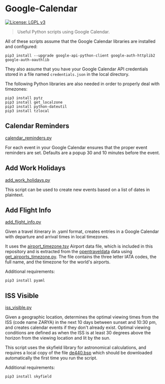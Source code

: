 # Google-Calendar
[![License: LGPL v3](https://img.shields.io/badge/License-LGPL_v3-blue.svg)](https://www.gnu.org/licenses/lgpl-3.0)

> Useful Python scripts using Google Calendar.



All of these scripts assume that the Google Calendar libraries are installed and configured:
```
pip3 install --upgrade google-api-python-client google-auth-httplib2 google-auth-oauthlib
```

They also assume that you have your Google Calendar API credentials stored in a file named `credentials.json` in the local directory.

The following Python libraries are also needed in order to properly deal with timezones:
```
pip3 install pytz
pip3 install get_localzone
pip3 install python-dateutil
pip3 install tzlocal 
```


## Calendar Reminders

[calendar_reminders.py](https://github.com/Christophe-Gauge/Google-Calendar/blob/main/calendar_reminders.py)

For each event in your Google Calendar ensures that the proper event reminders are set. Defaults are a popup 30 and 10 minutes before the event.




## Add Work Holidays

[add_work_holidays.py](https://github.com/Christophe-Gauge/Google-Calendar/blob/main/add_work_holidays.py)

This script can be used to create new events based on a list of dates in plaintext.



## Add Flight Info

[add_flight_info.py](https://github.com/Christophe-Gauge/Google-Calendar/blob/main/add_flight_info.py)

Given a travel itinerary in .yaml format, creates entries in a Google Calendar with departure and arrival times in local timezones.

It uses the [airport_timezone.tsv](https://github.com/Christophe-Gauge/Google-Calendar/blob/main/airport_timezone.tsv) Airport data file, which is included in this repository and is extracted from the [opentraveldata](https://github.com/opentraveldata/opentraveldata) data using [get_airports_timezone.py](https://github.com/Christophe-Gauge/Google-Calendar/blob/main/get_airports_timezone.py). The file contains the three letter IATA codes, the full name, and the timezone for the world's airports.



Additional requirements:
```
pip3 install pyaml
```


## ISS Visible

[iss_visible.py](https://github.com/Christophe-Gauge/Google-Calendar/blob/main/iss_visible.py)

Given a geographic location, determines the optimal viewing times from the ISS (code name ZARYA) in the next 10 days between sunset and 10:30 pm, and creates calendar events if they don't already exist.
Optimal viewing conditions are defined as when the ISS is at least 30 degrees above the horizon from the viewing location and lit by the sun.

This script uses the skyfield library for astronomical calculations, and requires a local copy of the file [de440.bsp](https://rhodesmill.org/skyfield/planets.html#ephemeris-download-links) which should be downloaded automatically the first time you run the script.


Additional requirements:
```
pip3 install skyfield
```
